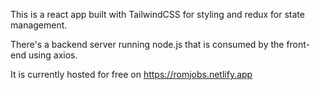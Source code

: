 This is a react app built with TailwindCSS for styling and redux for state management. 

There's a backend server running node.js that is consumed by the front-end using axios.

It is currently hosted for free on https://romjobs.netlify.app
